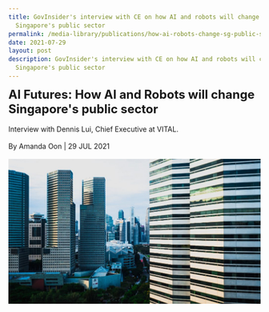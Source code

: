 ```yaml
---
title: GovInsider's interview with CE on how AI and robots will change
  Singapore's public sector
permalink: /media-library/publications/how-ai-robots-change-sg-public-sector
date: 2021-07-29
layout: post
description: GovInsider's interview with CE on how AI and robots will change
  Singapore's public sector
---
```

<div style="font-size: 24px;"><b>AI Futures: How AI and Robots will change Singapore's public sector</b></div>
<div>&nbsp;&nbsp;</div>
<div>
Interview with Dennis Lui, Chief Executive at VITAL.
<br><br>
By Amanda Oon | 29 JUL 2021</div>
<div>&nbsp;&nbsp;</div>
<img src="/images/Media/AI-Future_1.jpg" alt="Robotic Shift">	
<div style="font-size: 20px;">

</div>